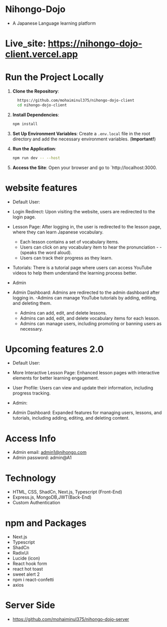 # Nihongo-Dojo

- A Japanese Language learning platform

# Live_site: https://nihongo-dojo-client.vercel.app

# Run the Project Locally

1. **Clone the Repository**:

   ```sh
     https://github.com/mohaiminul375/nihongo-dojo-client
     cd nihongo-dojo-client
   ```

2. **Install Dependencies**:

   ```sh
   npm install
   ```

3. **Set Up Environment Variables**: Create a `.env.local` file in the root directory and add the necessary environment variables. (**Important!**)

4. **Run the Application**:

   ```sh
   npm run dev -- --host
   ```

5. **Access the Site**: Open your browser and go to `http://localhost:3000.

# website features

- Default User:
- Login Redirect: Upon visiting the website, users are redirected to the login page.
- Lesson Page: After logging in, the user is redirected to the lesson page, where they can learn Japanese vocabulary.

  - Each lesson contains a set of vocabulary items.
  - Users can click on any vocabulary item to hear the pronunciation - - (speaks the word aloud).
  - Users can track their progress as they learn.

- Tutorials: There is a tutorial page where users can access YouTube videos to help them understand the learning process better.

- Admin
- Admin Dashboard: Admins are redirected to the admin dashboard after logging in.
  -Admins can manage YouTube tutorials by adding, editing, and deleting them.
  - Admins can add, edit, and delete lessons.
  - Admins can add, edit, and delete vocabulary items for each lesson.
  - Admins can manage users, including promoting or banning users as necessary.

# Upcoming features 2.0

- Default User:
- More Interactive Lesson Page: Enhanced lesson pages with interactive elements for better learning engagement.
- User Profile: Users can view and update their information, including progress tracking.

- Admin:
- Admin Dashboard: Expanded features for managing users, lessons, and tutorials, including adding, editing, and deleting content.

# Access Info

- Admin email: admin1@nihongo.com
- Admin password: admin@A1

# Technology

- HTML, CSS, ShadCn, Next.js, Typescript (Front-End)
- Express.js, MongoDB,JWT(Back-End)
- Custom Authentication

# npm and Packages

- Next.js
- Typescript
- ShadCn
- RadixUi
- Lucide (icon)
- React hook form
- react hot toast
- sweet alert 2
- npm i react-confetti
- axios

# Server Side

- https://github.com/mohaiminul375/nihongo-dojo-server
